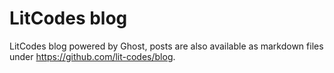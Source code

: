 # LitCodes blog

LitCodes blog powered by Ghost, posts are also available as markdown files
under https://github.com/lit-codes/blog.
